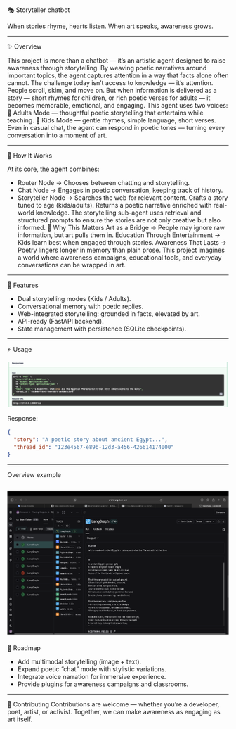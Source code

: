 🎭 Storyteller chatbot

When stories rhyme, hearts listen. When art speaks, awareness grows.

---
✨ Overview

This project is more than a chatbot — it’s an artistic agent designed to raise awareness through storytelling. By weaving poetic narratives around important topics, the agent captures attention in a way that facts alone often cannot.
The challenge today isn’t access to knowledge — it’s attention. People scroll, skim, and move on. But when information is delivered as a story — short rhymes for children, or rich poetic verses for adults — it becomes memorable, emotional, and engaging.
This agent uses two voices:
📖 Adults Mode — thoughtful poetic storytelling that entertains while teaching.
🧸 Kids Mode — gentle rhymes, simple language, short verses.
Even in casual chat, the agent can respond in poetic tones — turning every conversation into a moment of art.

---
🧩 How It Works

At its core, the agent combines:
- Router Node → Chooses between chatting and storytelling.
- Chat Node → Engages in poetic conversation, keeping track of history.
- Storyteller Node →
Searches the web for relevant content.
Crafts a story tuned to age (kids/adults).
Returns a poetic narrative enriched with real-world knowledge.
The storytelling sub-agent uses retrieval and structured prompts to ensure the stories are not only creative but also informed.
🎨 Why This Matters
Art as a Bridge → People may ignore raw information, but art pulls them in.
Education Through Entertainment → Kids learn best when engaged through stories.
Awareness That Lasts → Poetry lingers longer in memory than plain prose.
This project imagines a world where awareness campaigns, educational tools, and everyday conversations can be wrapped in art.
---
🚀 Features

* Dual storytelling modes (Kids / Adults).
* Conversational memory with poetic replies.
* Web-integrated storytelling: grounded in facts, elevated by art.
* API-ready (FastAPI backend).
* State management with persistence (SQLite checkpoints).
---
⚡ Usage

![usage](images/usage.png)

Response:
```json
{
  "story": "A poetic story about ancient Egypt...",
  "thread_id": "123e4567-e89b-12d3-a456-426614174000"
}
```
---
Overview example

![overview](images/overview.png)
---
🔮 Roadmap
 - Add multimodal storytelling (image + text).
 - Expand poetic “chat” mode with stylistic variations.
 - Integrate voice narration for immersive experience.
 - Provide plugins for awareness campaigns and classrooms.
 ---
🤝 Contributing
Contributions are welcome — whether you’re a developer, poet, artist, or activist. Together, we can make awareness as engaging as art itself.